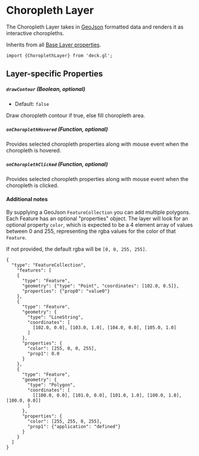 # Choropleth Layer

The Choropleth Layer takes in [GeoJson](http://geojson.org/) formatted data and
renders it as interactive choropleths.

Inherits from all [Base Layer properties](/docs/layers/base-layer.md).

    import {ChoroplethLayer} from 'deck.gl';

## Layer-specific Properties

##### `drawContour` (Boolean, optional)

- Default: `false`

Draw choropleth contour if true, else fill choropleth area.

##### `onChoroplethHovered` (Function, optional)

Provides selected choropleth properties along with mouse event when the choropleth is hovered.

##### `onChoroplethClicked` (Function, optional)

Provides selected choropleth properties along with mouse event when the choropleth is clicked.

#### Additional notes

By supplying a GeoJson `FeatureCollection` you can add multiple polygons.
Each Feature has an optional "properties" object. The layer will look for an
optional property `color`, which is expected to be a 4 element array of values
between 0 and 255, representing the rgba values for the color of that `Feature`.

If not provided, the default rgba will be `[0, 0, 255, 255]`.


    {
      "type": "FeatureCollection",
        "features": [
        {
          "type": "Feature",
          "geometry": {"type": "Point", "coordinates": [102.0, 0.5]},
          "properties": {"prop0": "value0"}
        },
        {
          "type": "Feature",
          "geometry": {
            "type": "LineString",
            "coordinates": [
              [102.0, 0.0], [103.0, 1.0], [104.0, 0.0], [105.0, 1.0]
            ]
          },
          "properties": {
            "color": [255, 0, 0, 255],
            "prop1": 0.0
          }
        },
        {
          "type": "Feature",
          "geometry": {
            "type": "Polygon",
            "coordinates": [
              [[100.0, 0.0], [101.0, 0.0], [101.0, 1.0], [100.0, 1.0], [100.0, 0.0]]
            ]
          },
          "properties": {
            "color": [255, 255, 0, 255],
            "prop1": {"application": "defined"}
          }
        }
      ]
    }
